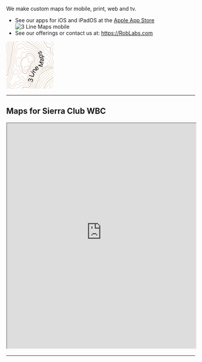 
We make custom maps for mobile, print, web and tv.  

* See our apps for iOS and iPadOS at the [Apple App Store](https://apps.apple.com/us/developer/epi-rational-inc/id416401310#see-all/i-phonei-pad-apps) ![[3 Line Maps mobile](https://apps.apple.com/us/developer/epi-rational-inc/id416401310#see-all/i-phonei-pad-apps) ](https://is2-ssl.mzstatic.com/image/thumb/Purple128/v4/f8/02/63/f802633f-3db1-496f-d23a-915eced46f83/AppIcon-0-1x_U007emarketing-0-0-GLES2_U002c0-512MB-sRGB-0-0-0-85-220-0-0-0-7.png/146x0w.jpg)
* See our offerings or contact us at:  https://RobLabs.com


<img alt="README-3LineMaps.com_2.png" src="assets/README-3LineMaps.com_2.png" width="25%" height="" >


---

## Maps for Sierra Club WBC

<iframe allowfullscreen="true" mozallowfullscreen="true" webkitallowfullscreen="true"
  style="height: 600px; width: 100%;"  
  src="https://s3-us-west-2.amazonaws.com/com.roblabs.yellow-dog/listing/yosevalley/leaflet.html">
  <p>Your browser does not support iframes.</p>
</iframe>


---
